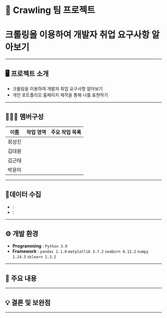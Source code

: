 # 🚩 Crawling 팀 프로젝트
# **크롤링을 이용하여 개발자 취업 요구사항 알아보기**
----------------------------------------------------------

## 🖥️ 프로젝트 소개
- 크롤링을 이용하여 개발자 취업 요구사항 알아보기
- 개인 포트폴리오 홈페이지 제작을 통해 나를 표현하기
----------------------------------------------------------


## 🧑‍🤝‍🧑 맴버구성

| 이름 | 작업 영역 | 주요 작업 목록 |
|---|---|---|
| 최성진  |  |  |
| 김대환  |  |  | 
| 김근태  |  |  |
| 박윤미  |  |  |


----------------------------------------------------------

## 📂데이터 수집
-  : 
-  : 

----------------------------------------------------------

## ⚙️ 개발 환경
- **Programming** : `Python 3.9`
- **Framework** : `pandas 2.1.0` `matplotlib 3.7.2` `seaborn 0.12.2`  `numpy 1.24.3` `sklearn 1.3.2` 
----------------------------------------------------------
## 📌 주요 내용



----------------------------------------------------------
## 💡 결론 및 보완점


----------------------------------------------------------
